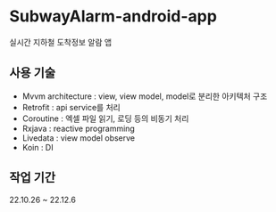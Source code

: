 # SubwayAlarm-android-app
실시간 지하철 도착정보 알람 앱

## 사용 기술
- Mvvm architecture : view, view model, model로 분리한 아키텍처 구조
- Retrofit : api service를 처리
- Coroutine : 엑셀 파일 읽기, 로딩 등의 비동기 처리
- Rxjava : reactive programming
- Livedata : view model observe
- Koin : DI

## 작업 기간
22.10.26 ~ 22.12.6

